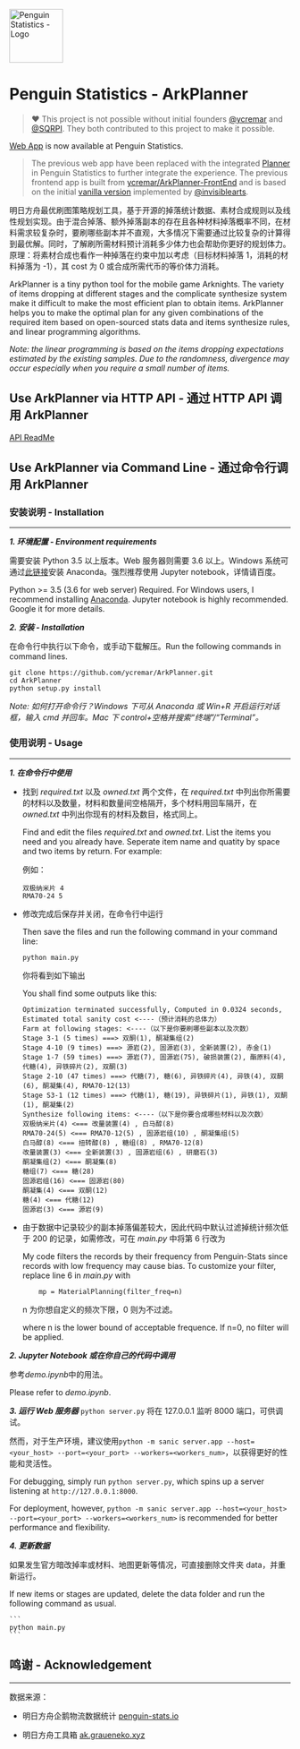 <img src="https://penguin.upyun.galvincdn.com/logos/penguin_stats_logo.png"
     alt="Penguin Statistics - Logo"
     width="96px" />

# Penguin Statistics - ArkPlanner

> :heart: This project is not possible without initial founders [@ycremar](https://github.com/ycremar) and [@SQRPI](https://github.com/SQRPI). They both contributed to this project to make it possible.

[Web App](https://penguin-stats.io/planner) is now available at Penguin Statistics.

> The previous web app have been replaced with the integrated [Planner](https://penguin-stats.io/planner) in Penguin Statistics to further integrate the experience. The previous frontend app is built from [ycremar/ArkPlanner-FrontEnd](https://github.com/ycremar/ArkPlanner-FrontEnd) and is based on the initial [vanilla version](https://ak.inva.land/) implemented by [@invisiblearts](https://github.com/invisiblearts).

明日方舟最优刷图策略规划工具，基于开源的掉落统计数据、素材合成规则以及线性规划实现。由于混合掉落、额外掉落副本的存在且各种材料掉落概率不同，在材料需求较复杂时，要刷哪些副本并不直观，大多情况下需要通过比较复杂的计算得到最优解。同时，了解刷所需材料预计消耗多少体力也会帮助你更好的规划体力。原理：将素材合成也看作一种掉落在约束中加以考虑（目标材料掉落 1，消耗的材料掉落为 -1），其 cost 为 0 或合成所需代币的等价体力消耗。

ArkPlanner is a tiny python tool for the mobile game Arknights. The variety of items dropping at different stages and the complicate synthesize system make it difficult to make the most efficient plan to obtain items. ArkPlanner helps you to make the optimal plan for any given combinations of the required item based on open-sourced stats data and items synthesize rules, and linear programming algorithms.

_Note: the linear programming is based on the items dropping expectations estimated by the existing samples. Due to the randomness, divergence may occur especially when you require a small number of items._

## Use ArkPlanner via HTTP API - 通过 HTTP API 调用 ArkPlanner

[API ReadMe](https://github.com/penguin-statistics/ArkPlanner/blob/master/API.md)

## Use ArkPlanner via Command Line - 通过命令行调用 ArkPlanner

### 安装说明 - Installation

---

**_1. 环境配置 - Environment requirements_**

需要安装 Python 3.5 以上版本。Web 服务器则需要 3.6 以上。Windows 系统可通过[此链接](https://www.anaconda.com/distribution/)安装 Anaconda。强烈推荐使用 Jupyter notebook，详情请百度。

Python >= 3.5 (3.6 for web server) Required. For Windows users, I recommend installing [Anaconda](https://www.anaconda.com/distribution/). Jupyter notebook is highly recommended. Google it for more details.

**_2. 安装 - Installation_**

在命令行中执行以下命令，或手动下载解压。Run the following commands in command lines.

```
git clone https://github.com/ycremar/ArkPlanner.git
cd ArkPlanner
python setup.py install
```

_Note: 如何打开命令行？Windows 下可从 Anaconda 或 Win+R 开启运行对话框，输入 cmd 并回车。Mac 下 control+空格并搜索“终端”/“Terminal”。_

### 使用说明 - Usage

---

**_1. 在命令行中使用_**

- 找到 _required.txt_ 以及 _owned.txt_ 两个文件，在 _required.txt_ 中列出你所需要的材料以及数量，材料和数量间空格隔开，多个材料用回车隔开，在 _owned.txt_ 中列出你现有的材料及数目，格式同上。

  Find and edit the files _required.txt_ and _owned.txt_. List the items you need and you already have. Seperate item name and quatity by space and two items by return. For example:

  例如：

  ```
  双极纳米片 4
  RMA70-24 5
  ```

- 修改完成后保存并关闭，在命令行中运行

  Then save the files and run the following command in your command line:

  ```
  python main.py
  ```

  你将看到如下输出

  You shall find some outputs like this:

  ```
  Optimization terminated successfully, Computed in 0.0324 seconds,
  Estimated total sanity cost <----（预计消耗的总体力）
  Farm at following stages: <----（以下是你要刷哪些副本以及次数）
  Stage 3-1 (5 times) ===> 双酮(1), 酮凝集组(2)
  Stage 4-10 (9 times) ===> 源岩(2), 固源岩(3), 全新装置(2), 赤金(1)
  Stage 1-7 (59 times) ===> 源岩(7), 固源岩(75), 破损装置(2), 酯原料(4), 代糖(4), 异铁碎片(2), 双酮(3)
  Stage 2-10 (47 times) ===> 代糖(7), 糖(6), 异铁碎片(4), 异铁(4), 双酮(6), 酮凝集(4), RMA70-12(13)
  Stage S3-1 (12 times) ===> 代糖(1), 糖(19), 异铁碎片(1), 异铁(1), 双酮(1), 酮凝集(2)
  Synthesize following items: <----（以下是你要合成哪些材料以及次数）
  双极纳米片(4) <=== 改量装置(4) , 白马醇(8)
  RMA70-24(5) <=== RMA70-12(5) , 固源岩组(10) , 酮凝集组(5)
  白马醇(8) <=== 扭转醇(8) , 糖组(8) , RMA70-12(8)
  改量装置(3) <=== 全新装置(3) , 固源岩组(6) , 研磨石(3)
  酮凝集组(2) <=== 酮凝集(8)
  糖组(7) <=== 糖(28)
  固源岩组(16) <=== 固源岩(80)
  酮凝集(4) <=== 双酮(12)
  糖(4) <=== 代糖(12)
  固源岩(3) <=== 源岩(9)
  ```

- 由于数据中记录较少的副本掉落偏差较大，因此代码中默认过滤掉统计频次低于 200 的记录，如需修改，可在 _main.py_ 中将第 6 行改为

  My code filters the records by their frequency from Penguin-Stats since records with low frequency may cause bias. To customize your filter, replace line 6 in _main.py_ with

  ```
      mp = MaterialPlanning(filter_freq=n)
  ```

  n 为你想自定义的频次下限，0 则为不过滤。

  where n is the lower bound of acceptable frequence. If n=0, no filter will be applied.

**_2. Jupyter Notebook 或在你自己的代码中调用_**

参考*demo.ipynb*中的用法。

Please refer to _demo.ipynb_.

**_3. 运行 Web 服务器_**
`python server.py` 将在 127.0.0.1 监听 8000 端口，可供调试。

然而，对于生产环境，建议使用`python -m sanic server.app --host=<your_host> --port=<your_port> --workers=<workers_num>`，以获得更好的性能和灵活性。

For debugging, simply run `python server.py`, which spins up a server listening at `http://127.0.0.1:8000`.

For deployment, however, `python -m sanic server.app --host=<your_host> --port=<your_port> --workers=<workers_num>` is recommended for better performance and flexibility.

**_4. 更新数据_**

如果发生官方暗改掉率或材料、地图更新等情况，可直接删除文件夹 data，并重新运行。

If new items or stages are updated, delete the data folder and run the following command as usual.

    ```
    python main.py
    ```

## 鸣谢 - Acknowledgement

---

数据来源：

- 明日方舟企鹅物流数据统计 [penguin-stats.io](https://penguin-stats.io/)

- 明日方舟工具箱 [ak.graueneko.xyz](https://ak.graueneko.xyz/)

